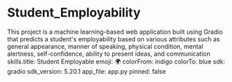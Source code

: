 # Student_Employability
This project is a machine learning-based web application built using Gradio that predicts a student's employability based on various attributes such as general appearance, manner of speaking, physical condition, mental alertness, self-confidence, ability to present ideas, and communication skills.title: Student Employable emoji: 🌍 colorFrom: indigo colorTo: blue sdk: gradio sdk_version: 5.20.1 app_file: app.py pinned: false
